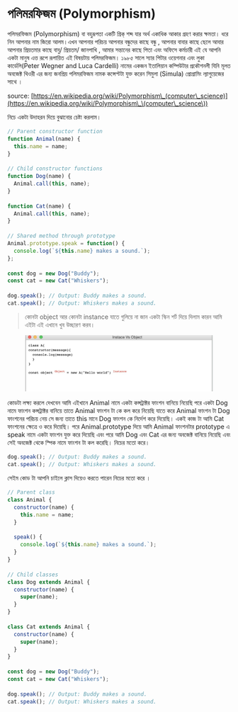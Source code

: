 # পলিমরফিজম (Polymorphism)

পলিমরফিজম (Polymorphism) বা বহুরূপতা একটি গ্রিক্ শব্দ যার অর্থ একাধিক আকার গ্রহণ করার ক্ষমতা। ধরে নিন আপনার নাম জিরো আলম।এখন আপনার পরিচয় আপনার বন্ধুদের কাছে বন্ধু , আপনার বাবার কাছে ছেলে আবার আপনার প্রিয়তমার কাছে বাবু/ প্রিয়তম/ জানপাখি , আমার সন্তানের কাছে পিতা এবং অফিসে কর্মচারী এই যে আপনি একটা মানুষ এত্ত রূপে রূপায়িত এই বিষয়টায় পলিমরফিজম। ১৯৮৫ সালে স্যার পিটার ওয়েগনার এবং লুকা কার্ডেলি(Peter Wegner and Luca Cardelli) নামের একজন ইতালিয়ান কম্পিউটার প্রকৌশনলী যিনি মূলত অবজেক্ট থিওরী এর জন্য জনপ্রিয় পলিমরফিজম নামক কন্সেপ্টটা যুক্ত করেন সিমুলা (Simula) প্রোগ্রামিং ল্যাগুয়েজের সাথে ।&#x20;

source: [https://en.wikipedia.org/wiki/Polymorphism\_(computer\_science)](https://en.wikipedia.org/wiki/Polymorphism\_\(computer\_science\))

নিচে একটা উদাহরন দিয়ে বুঝানোর চেষ্টা করলাম।

```javascript
// Parent constructor function
function Animal(name) {
  this.name = name;
}

// Child constructor functions
function Dog(name) {
  Animal.call(this, name);
}

function Cat(name) {
  Animal.call(this, name);
}

// Shared method through prototype
Animal.prototype.speak = function() {
  console.log(`${this.name} makes a sound.`);
};

const dog = new Dog("Buddy");
const cat = new Cat("Whiskers");

dog.speak(); // Output: Buddy makes a sound.
cat.speak(); // Output: Whiskers makes a sound.

```

> কোনটা object আর কোনটা instance যাতে গুলিয়ে না জান একটা স্কিন শর্ট দিয়ে দিলাম কারন আমি এইটা এই এখানে খুব উচ্ছারণ করব।&#x20;
>
>

<figure><img src="../.gitbook/assets/image (1) (1) (1) (1) (1) (1) (1).png" alt=""><figcaption></figcaption></figure>

কোডটা লক্ষ্য করলে দেখবেন আমি এইখানে Animal নামে একটা কন্সট্রাক্টর ফাংশন বানিয়ে নিয়েছি পরে একটা Dog নামে ফাংশন কন্সট্রাক্টর বানিয়ে তাতে Animal ফাংশন টা কে কল করে নিয়েছি যাতে করে Animal ফাংশন টা Dog ফাংশনের পরিচয় নেয় সে জন্য তাতে this মানে Dog ফাংশন কে নির্দেশ করে দিয়েছি।  একই কাজ টা আমি Cat ফাংশনের ক্ষেত্রে ও করে দিয়েছি। পরে Animal.prototype দিয়ে আমি Animal ফাংশনটার prototype এ speak  নামে একটা ফাংশন যুক্ত করে দিয়েছি এবং পরে আমি Dog এবং Cat এর জন্য অবজেক্ট বানিয়ে নিয়েছি এবং সেই অবজেক্ট থেকে স্পিক নামে ফাংশন টা কল করেছি। নিচের মতো করে।&#x20;

```javascript
dog.speak(); // Output: Buddy makes a sound.
cat.speak(); // Output: Whiskers makes a sound.
```

সেইম কোড টা আপনি চাইলে ক্লাস দিয়েও করতে পারেন নিচের মতো করে ।

```javascript
// Parent class
class Animal {
  constructor(name) {
    this.name = name;
  }

  speak() {
    console.log(`${this.name} makes a sound.`);
  }
}

// Child classes
class Dog extends Animal {
  constructor(name) {
    super(name);
  }
}

class Cat extends Animal {
  constructor(name) {
    super(name);
  }
}

const dog = new Dog("Buddy");
const cat = new Cat("Whiskers");

dog.speak(); // Output: Buddy makes a sound.
cat.speak(); // Output: Whiskers makes a sound.
```
